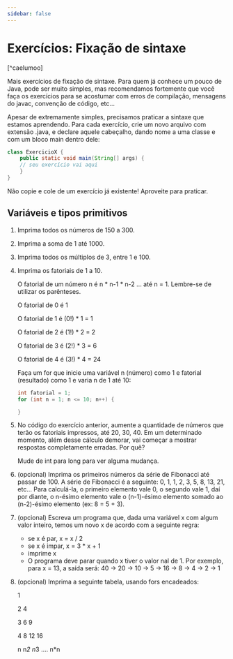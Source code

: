 ```yaml
---
sidebar: false
---
```


# Exercícios: Fixação de sintaxe 

[^caelumoo]

Mais exercícios de fixação de sintaxe. Para quem já conhece um pouco de Java, pode ser muito simples, mas recomendamos fortemente que você faça os exercícios para se acostumar com erros de compilação, mensagens do javac, convenção de código, etc...

Apesar de extremamente simples, precisamos praticar a sintaxe que estamos aprendendo. Para cada exercício, crie um novo arquivo com extensão .java, e declare aquele cabeçalho, dando nome a uma classe e com um bloco main dentro dele:

```java
class ExercicioX {
    public static void main(String[] args) {
    // seu exercício vai aqui
    }
}
```

Não copie e cole de um exercício já existente! Aproveite para praticar.


## Variáveis e tipos primitivos

1. Imprima todos os números de 150 a 300.
1. Imprima a soma de 1 até 1000.
1. Imprima todos os múltiplos de 3, entre 1 e 100.
1. Imprima os fatoriais de 1 a 10.
   
    O fatorial de um número n é n * n-1 * n-2 ... até n = 1. Lembre-se de utilizar os parênteses.
    
    O fatorial de 0 é 1
    
    O fatorial de 1 é (0!) * 1 = 1
    
    O fatorial de 2 é (1!) * 2 = 2
    
    O fatorial de 3 é (2!) * 3 = 6
    
    O fatorial de 4 é (3!) * 4 = 24
    
    Faça um for que inicie uma variável n (número) como 1 e fatorial (resultado) como 1 e varia n de 1 até 10:
    ```java
    int fatorial = 1;
    for (int n = 1; n <= 10; n++) {

    }
    ```
1. No código do exercício anterior, aumente a quantidade de números que terão os fatoriais impressos, até 20, 30, 40. Em um determinado momento, além desse cálculo demorar, vai começar a mostrar respostas completamente erradas. Por quê?

    Mude de int para long para ver alguma mudança.

1. (opcional) Imprima os primeiros números da série de Fibonacci até passar de 100. A série de Fibonacci é a seguinte: 0, 1, 1, 2, 3, 5, 8, 13, 21, etc... Para calculá-la, o primeiro elemento vale 0, o segundo vale 1, daí por diante, o n-ésimo elemento vale o (n-1)-ésimo elemento somado ao (n-2)-ésimo elemento (ex: 8 = 5 + 3).
1. (opcional) Escreva um programa que, dada uma variável x com algum valor inteiro, temos um novo x de acordo com a seguinte regra:
   - se x é par, x = x / 2
   - se x é impar, x = 3 * x + 1
   - imprime x
   - O programa deve parar quando x tiver o valor nal de 1. Por exemplo, para x = 13, a saída será: 40 -> 20 -> 10 -> 5 -> 16 -> 8 -> 4 -> 2 -> 1

1. (opcional) Imprima a seguinte tabela, usando fors encadeados:

    1

    2 4

    3 6 9

    4 8 12 16

    n n*2 n*3 .... n*n